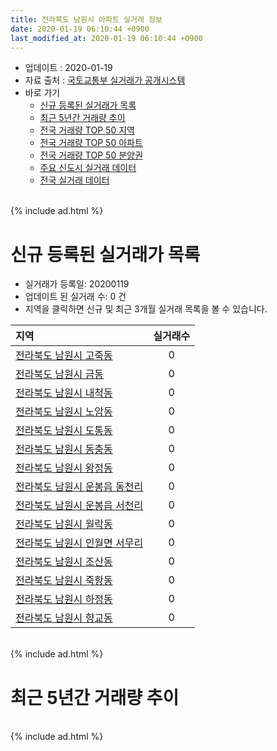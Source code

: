 ```yaml
---
title: 전라북도 남원시 아파트 실거래 정보
date: 2020-01-19 06:10:44 +0900
last_modified_at: 2020-01-19 06:10:44 +0900
---
```


* 업데이트 : 2020-01-19
* 자료 출처 : [국토교통부 실거래가 공개시스템](http://rt.molit.go.kr)
* 바로 가기
    * [신규 등록된 실거래가 목록](#신규-등록된-실거래가-목록)
    * [최근 5년간 거래량 추이](#최근-5년간-거래량-추이)
    * [전국 거래량 TOP 50 지역](https://apt-info.github.io/apt-trade-info/최근-3개월-전국에서-가장-거래가-많이-발생한-지역)
    * [전국 거래량 TOP 50 아파트](https://apt-info.github.io/apt-trade-info/최근-3개월-전국에서-가장-거래가-많이-발생한-아파트)
    * [전국 거래량 TOP 50 분양권](https://apt-info.github.io/apt-trade-info/최근-3개월-전국에서-가장-거래가-많이-발생한-분양권)
    * [주요 신도시 실거래 데이터](https://apt-info.github.io/apt-trade-info/주요-신도시)
    * [전국 실거래 데이터](https://apt-info.github.io/apt-trade-info/전국)

<br>
{% include ad.html %}
<br>

# 신규 등록된 실거래가 목록
* 실거래가 등록일: 20200119
* 업데이트 된 실거래 수: 0 건
* 지역을 클릭하면 신규 및 최근 3개월 실거래 목록을 볼 수 있습니다.


|지역|실거래수|
|:---|:---:|
|[전라북도 남원시 고죽동](https://apt-info.github.io/apt-trade-info/전라북도-남원시-고죽동)|0|
|[전라북도 남원시 금동](https://apt-info.github.io/apt-trade-info/전라북도-남원시-금동)|0|
|[전라북도 남원시 내척동](https://apt-info.github.io/apt-trade-info/전라북도-남원시-내척동)|0|
|[전라북도 남원시 노암동](https://apt-info.github.io/apt-trade-info/전라북도-남원시-노암동)|0|
|[전라북도 남원시 도통동](https://apt-info.github.io/apt-trade-info/전라북도-남원시-도통동)|0|
|[전라북도 남원시 동충동](https://apt-info.github.io/apt-trade-info/전라북도-남원시-동충동)|0|
|[전라북도 남원시 왕정동](https://apt-info.github.io/apt-trade-info/전라북도-남원시-왕정동)|0|
|[전라북도 남원시 운봉읍 동천리](https://apt-info.github.io/apt-trade-info/전라북도-남원시-운봉읍-동천리)|0|
|[전라북도 남원시 운봉읍 서천리](https://apt-info.github.io/apt-trade-info/전라북도-남원시-운봉읍-서천리)|0|
|[전라북도 남원시 월락동](https://apt-info.github.io/apt-trade-info/전라북도-남원시-월락동)|0|
|[전라북도 남원시 인월면 서무리](https://apt-info.github.io/apt-trade-info/전라북도-남원시-인월면-서무리)|0|
|[전라북도 남원시 조산동](https://apt-info.github.io/apt-trade-info/전라북도-남원시-조산동)|0|
|[전라북도 남원시 죽항동](https://apt-info.github.io/apt-trade-info/전라북도-남원시-죽항동)|0|
|[전라북도 남원시 하정동](https://apt-info.github.io/apt-trade-info/전라북도-남원시-하정동)|0|
|[전라북도 남원시 향교동](https://apt-info.github.io/apt-trade-info/전라북도-남원시-향교동)|0|


<br>
{% include ad.html %}
<br>

# 최근 5년간 거래량 추이


<div style="width:100%;">
    <canvas id="deal_progress" height="200"></canvas>
</div>

<script>
new Chart(document.getElementById("deal_progress"), {
    type: 'line',
    data: {
        labels: ['201501','201502','201503','201504','201505','201506','201507','201508','201509','201510','201511','201512','201601','201602','201603','201604','201605','201606','201607','201608','201609','201610','201611','201612','201701','201702','201703','201704','201705','201706','201707','201708','201709','201710','201711','201712','201801','201802','201803','201804','201805','201806','201807','201808','201809','201810','201811','201812','201901','201902','201903','201904','201905','201906','201907','201908','201909','201910','201911','201912','202001'],
        datasets: [{
            label: '매매',
            pointRadius: 1,
            data: [42, 25, 51, 24, 32, 48, 41, 24, 29, 48, 32, 36, 32, 47, 50, 35, 44, 37, 46, 41, 45, 51, 46, 31, 32, 58, 39, 51, 46, 39, 35, 44, 37, 35, 46, 37, 33, 30, 51, 28, 22, 28, 30, 26, 43, 42, 40, 34, 20, 41, 42, 34, 44, 33, 35, 28, 28, 45, 41, 35, 6],
            borderColor: "rgba(255, 201, 14, 1)",
            backgroundColor: "rgba(255, 201, 14, 0.5)",
            fill: false,
            lineTension: 0
        },{
            label: '전월세',
            pointRadius: 1,
            data: [88, 84, 169, 123, 76, 72, 103, 60, 60, 80, 108, 128, 79, 84, 132, 117, 79, 71, 87, 65, 62, 61, 100, 106, 86, 102, 158, 95, 65, 65, 78, 64, 61, 54, 82, 64, 85, 76, 126, 129, 105, 69, 61, 48, 46, 67, 101, 89, 79, 80, 170, 105, 53, 52, 84, 58, 56, 71, 127, 112, 31],
            borderColor: "rgba(0, 141, 185, 1)",
            backgroundColor: "rgba(0, 141, 185, 0.5)",
            fill: false,
            lineTension: 0
        }
        ]
    },
    options: {
        responsive: true,
        title: {
            display: false
        },
        tooltips: {
            mode: 'index',
            intersect: false
        },
        hover: {
            mode: 'nearest',
            intersect: true
        },
        scales: {
            xAxes: [{
                display: true,
                scaleLabel: {
                    display: true,
                    labelString: '년/월'
                }
            }],
            yAxes: [{
                display: true,
                ticks: {
                    suggestedMin: 0,
                },
                scaleLabel: {
                    display: true,
                    labelString: '실거래 수'
                }
            }]
        }
    }
});

</script>


<br>
{% include ad.html %}
<br>

